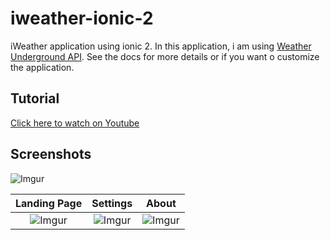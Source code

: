 # iweather-ionic-2
iWeather application using ionic 2. In this application, i am using [Weather Underground API](https://www.wunderground.com/weather/api/d/docs). See the docs for more details or if you want o customize the application.

## Tutorial
[Click here to watch on Youtube](https://www.youtube.com/watch?v=qs2n_poLarc)

## Screenshots
![Imgur](https://i.imgur.com/j7f6X8X.png)

Landing Page             |  Settings         | About
:-------------------------:|:-------------------------:|:-------------------------:
![Imgur](https://i.imgur.com/j7f6X8X.png)  |  ![Imgur](https://i.imgur.com/mNuGkku.png) | ![Imgur](https://i.imgur.com/gspWw96.png)

